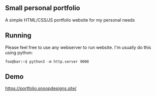 ## Small personal portfolio

A simple HTML/CSS/JS portfolio website for my personal needs

## Running

Please feel free to use any webserver to run website. I'm usually do this using python:

```console
foo@bar:~$ python3 -m http.server 9000
```

## Demo
https://portfolio.snoopdesigns.site/

